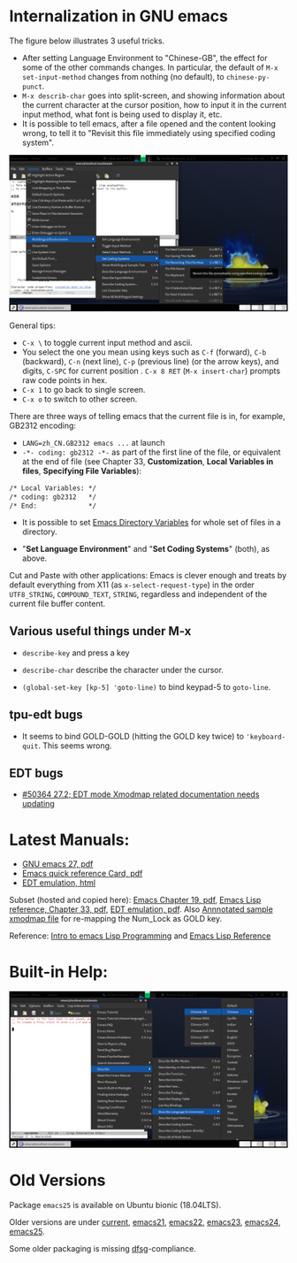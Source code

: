 # Internalization in GNU emacs

The figure below illustrates 3 useful tricks.

- After setting Language Environment to "Chinese-GB", the effect for some
of the other commands changes. In particular, the default of
`M-x set-input-method` changes from nothing (no default), to `chinese-py-punct`.
- `M-x describ-char` goes into split-screen, and showing information about the
current character at the cursor position, how to input it in the current input
method, what font is being used to display it, etc.
- It is possible to tell emacs, after a file opened and the content looking wrong,
to tell it to "Revisit this file immediately using specified coding system".

![Illustration for three useful tricks](Screenshot-Emacs-3Things.png)

General tips:

- `C-x \` to toggle current input method and ascii.
- You select the one you mean using keys such as `C-f` (forward), `C-b` (backward), `C-n` (next line), `C-p` (previous line) (or the
arrow keys), and digits,  `C-SPC` for current position . `C-x 8 RET` (`M-x insert-char`) prompts raw code points in hex.
- `C-x 1` to go back to single screen.
- `C-x o` to switch to other screen.

There are three ways of telling emacs that the current file is in, for example, GB2312 encoding:

- `LANG=zh_CN.GB2312 emacs ...` at launch
- `-*- coding: gb2312 -*-` as part of the first line of the file, or equivalent at the end of file (see Chapter 33, **Customization**, **Local Variables in files**, **Specifying File Variables**):

```
/* Local Variables: */
/* coding: gb2312   */
/* End:             */
```

- It is possible to set [Emacs Directory Variables](https://www.gnu.org/software/emacs/manual/html_node/emacs/Directory-Variables.html) for whole set of files
in a directory.

- "**Set Language Environment**" and "**Set Coding Systems**" (both), as above.

Cut and Paste with other applications: Emacs is clever enough and treats by default everything from X11
(as `x-select-request-type`) in the order `UTF8_STRING`, `COMPOUND_TEXT`, `STRING`, regardless and independent
of the current file buffer content.

## Various useful things under M-x

- `describe-key` and press a key

- `describe-char` describe the character under the cursor.

- `(global-set-key [kp-5] 'goto-line)` to bind keypad-5 to `goto-line`.

## tpu-edt bugs

- It seems to bind GOLD-GOLD (hitting the GOLD key twice) to `'keyboard-quit`. This seems wrong.

## EDT bugs

- [#50364 27.2; EDT mode Xmodmap related documentation needs updating](https://debbugs.gnu.org/cgi/bugreport.cgi?bug=50364)

# Latest Manuals:

- [GNU emacs 27, pdf](https://www.gnu.org/software/emacs/manual/pdf/emacs.pdf)
- [Emacs quick reference Card, pdf](https://www.gnu.org/software/emacs/refcards/pdf/refcard.pdf)
- [EDT emulation, html](https://www.gnu.org/software/emacs/manual/html_mono/edt.html)

Subset (hosted and copied here): [Emacs Chapter 19, pdf](emacs-27-chapter19.pdf),
[Emacs Lisp reference, Chapter 33, pdf](elisp-27-chapter33.pdf), [EDT emulation, pdf](edt.pdf).
Also [Annnotated sample xmodmap file](xmodmap.txt) for re-mapping the Num_Lock as GOLD key.

Reference: [Intro to emacs Lisp Programming](https://www.gnu.org/software/emacs/manual/pdf/eintr.pdf) and
[Emacs Lisp Reference](https://www.gnu.org/software/emacs/manual/pdf/elisp.pdf)

# Built-in Help:

![Help Describe Chinese](ScreenshotHelpDescribe.png)

# Old Versions

Package `emacs25` is available on Ubuntu bionic (18.04LTS).

Older versions are under
[current](http://old-releases.ubuntu.com/ubuntu/pool/universe/e/emacs/),
[emacs21](http://old-releases.ubuntu.com/ubuntu/pool/universe/e/emacs21/),
[emacs22](http://old-releases.ubuntu.com/ubuntu/pool/universe/e/emacs22/),
[emacs23](http://old-releases.ubuntu.com/ubuntu/pool/universe/e/emacs23/),
[emacs24](http://old-releases.ubuntu.com/ubuntu/pool/universe/e/emacs24/),
[emacs25](http://old-releases.ubuntu.com/ubuntu/pool/universe/e/emacs25/).

Some older packaging is missing [dfsg](https://en.wikipedia.org/wiki/Debian_Free_Software_Guidelines)-compliance.

